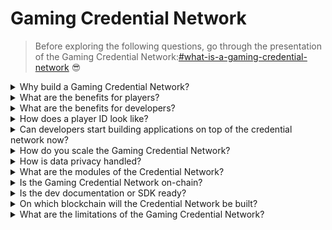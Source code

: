 # Gaming Credential Network

> Before exploring the following questions, go through the presentation of the Gaming Credential Network:[#what-is-a-gaming-credential-network](gaming-credential-network.md#what-is-a-gaming-credential-network "mention") :sunglasses:

<details>

<summary>Why build a Gaming Credential Network?</summary>

In today's society, where leisure time is becoming increasingly abundant, players spend countless hours immersed in gaming worlds. Yet, the data generated from these experiences is often undervalued and fragmented across multiple games. XBorg recognizes the value of players' time and seeks to make their data meaningful and valuable. Think of it as a gaming [**Decentralized Identifier (DID)**](https://www.w3.org/TR/did-core/) system.\
\
Furthermore, the Gaming Credential Network allows for the creation of better gaming applications and interoperability bound to the identity of players.

</details>

<details>

<summary>What are the benefits for players?</summary>

* Players own and centralize their gaming data in one place
* Players gain access to gaming applications and utilities within the ecosystem
* Players can monetize their data

</details>

<details>

<summary>What are the benefits for developers?</summary>

* Developers can develop custom player experiences
* Businesses can acquire users by targeting players for a fee
* The Gaming Credential Network provides instant access to games and developers, expanding their reach
* Developers can access more granular data, enhancing matchmaking accuracy and other app features
* The platform enables new use cases for applications, including reputation-based lending

</details>

<details>

<summary>How does a player ID look like?</summary>

The player ID is a Soulbound token representing an aggregation of all Soulbound tokens obtained by the user. The player ID also incorporates Soulbound tokens outside of the XBorg ecosystem such as Lens protocol.

</details>

<details>

<summary>Can developers start building applications on top of the credential network now?</summary>

Currently, the Gaming Credential Network is centralized. Upon decentralization of the network, developers can build on top of it.

</details>

<details>

<summary>How do you scale the Gaming Credential Network?</summary>

The gaming and community engagement app is the main application that allows us to scale the Gaming Credential Network.

</details>

<details>

<summary>How is data privacy handled?</summary>

Iterations of the protocol in the future will allow players to disclose pertinent data points selectively by enabling opt-in/opt-out functionality. Furthermore, zero-knowledge technologies are set to be incorporated in subsequent updates, underscoring the platform's unwavering commitment to privacy and data security.

</details>

<details>

<summary>What are the modules of the Credential Network?</summary>

* Community
* Player
* Game

### ![](../.gitbook/assets/modules.png)

</details>

<details>

<summary>Is the Gaming Credential Network on-chain?</summary>

At present, the Gaming Credential Network is securely stored off-chain. However, as the ecosystem garners traction and the user base surpasses the 100,000 threshold, the network will seamlessly transition onto the blockchain, underscoring XBorg's steadfast commitment to accessibility and transparency.

</details>

<details>

<summary>Is the dev documentation or SDK ready?</summary>

It's currently in the works but won't be released until the end of 2023.

</details>

<details>

<summary>On which blockchain will the Credential Network be built?</summary>

Initially, Polygon and other L2. As the Network gains traction, it will become its own L2/L3, known as the Borg chain.

</details>

<details>

<summary>What are the limitations of the Gaming Credential Network?</summary>

* **Sybil resistance:** An inherent constraint of network infrastructure lies in the susceptibility of its users to adopt false personas or leverage advanced technologies such as artificial intelligence to manipulate their digital identities. To mitigate the detrimental effects of Sybil attacks, one effective strategy involves the incorporation of a Proof of Identity mechanism into the network's underlying protocol.

<!---->

* **Scale**: The true value proposition of the credential network is contingent upon achieving a requisite level of network scale, a priority that currently holds significant strategic importance for XBorg. However, once this objective is realized, the potential utilities that can be derived from the network are truly boundless.

</details>


